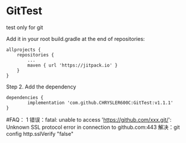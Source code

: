 # GitTest
test only for git

 Add it in your root build.gradle at the end of repositories:

	allprojects {
		repositories {
			...
			maven { url 'https://jitpack.io' }
		}
	}
Step 2. Add the dependency

	dependencies {
    	    implementation 'com.github.CHRYSLER600C:GitTest:v1.1.1'
	}
 
#FAQ：
1 错误：fatal: unable to access 'https://github.com/xxx.git/': Unknown SSL protocol error in connection to github.com:443 解决：git config http.sslVerify "false"
